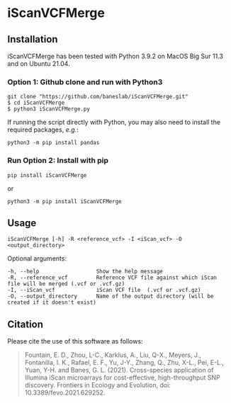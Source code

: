 # iScanVCFMerge
        
## Installation

iScanVCFMerge has been tested with Python 3.9.2 on MacOS Big Sur 11.3 and on Ubuntu 21.04. 

### Option 1: Github clone and run with Python3

    git clone "https://github.com/baneslab/iScanVCFMerge.git"
    $ cd iScanVCFMerge
    $ python3 iScanVCFMerge.py

If running the script directly with Python, you may also need to install the required packages, _e.g._:

    python3 -m pip install pandas
    
### Run Option 2: Install with pip

    pip install iScanVCFMerge

or

    python3 -m pip install iScanVCFMerge

## Usage

    iScanVCFMerge [-h] -R <reference_vcf> -I <iScan_vcf> -O <output_directory>

Optional arguments:

    -h, --help                  Show the help message
    -R, --reference_vcf         Reference VCF file against which iScan file will be merged (.vcf or .vcf.gz)
    -I, --iScan_vcf             iScan VCF file  (.vcf or .vcf.gz)
    -O, --output_directory      Name of the output directory (will be created if it doesn't exist)

## Citation

Please cite the use of this software as follows:

> Fountain, E. D., Zhou, L-C., Karklus, A., Liu, Q-X., Meyers, J., Fontanilla, I. K., Rafael, E. F., Yu, J-Y., Zhang, Q., Zhu, X-L., Pei, E-L., Yuan, Y-H. and Banes, G. L. (2021). Cross-species application of Illumina iScan microarrays for cost-effective, high-throughput SNP discovery. Frontiers in Ecology and Evolution, doi: 10.3389/fevo.2021.629252.